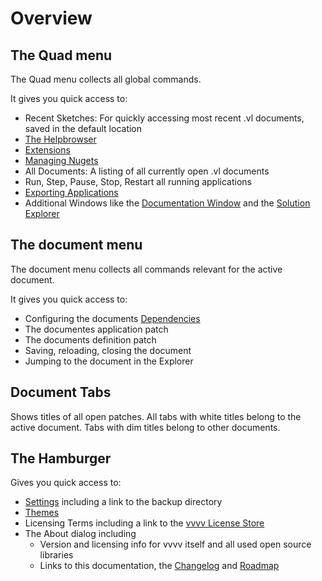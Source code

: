 # Overview

## The Quad menu
The Quad menu collects all global commands.

It gives you quick access to:
- Recent Sketches: For quickly accessing most recent .vl documents, saved in the default location
- [The Helpbrowser](findinghelp.md#help-browser)
- [Extensions](extensions.md)
- [Managing Nugets](managing-nugets.md)
- All Documents: A listing of all currently open .vl documents
- Run, Step, Pause, Stop, Restart all running applications
- [Exporting Applications](exporting.md)
- Additional Windows like the [Documentation Window](documentation.md) and the [Solution Explorer](solution-explorer.md)

## The document menu
The document menu collects all commands relevant for the active document.

It gives you quick access to:
- Configuring the documents [Dependencies](navigating_a_project.md#dependencies)
- The documentes application patch
- The documents definition patch
- Saving, reloading, closing the document
- Jumping to the document in the Explorer
  
## Document Tabs

Shows titles of all open patches. All tabs with white titles belong to the active document. Tabs with dim titles belong to other documents.

## The Hamburger 

Gives you quick access to: 
- [Settings](settings.md) including a link to the backup directory
- [Themes](themes.md)
- Licensing Terms including a link to the [vvvv License Store](https://store.vvvv.org)
- The About dialog including 
  - Version and licensing info for vvvv itself and all used open source libraries
  - Links to this documentation, the [Changelog](../../changelog/index.md) and [Roadmap](../../roadmap/index.md)
